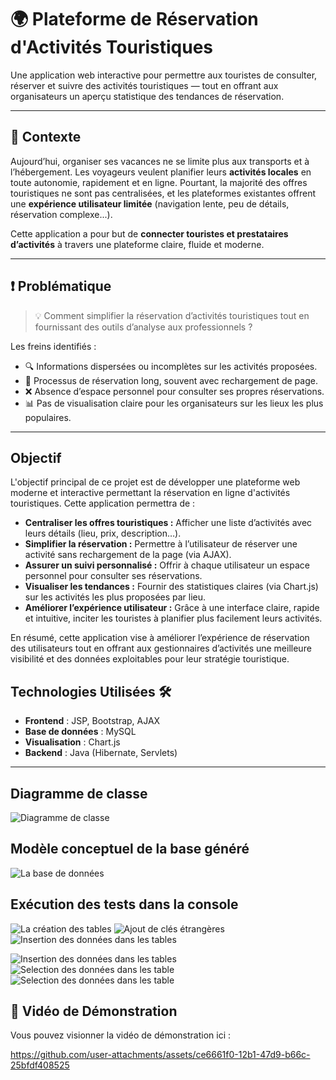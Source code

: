 
# 🌍 Plateforme de Réservation d'Activités Touristiques

Une application web interactive pour permettre aux touristes de consulter, réserver et suivre des activités touristiques — tout en offrant aux organisateurs un aperçu statistique des tendances de réservation.

---

## 📌 Contexte

Aujourd’hui, organiser ses vacances ne se limite plus aux transports et à l’hébergement. Les voyageurs veulent planifier leurs **activités locales** en toute autonomie, rapidement et en ligne. Pourtant, la majorité des offres touristiques ne sont pas centralisées, et les plateformes existantes offrent une **expérience utilisateur limitée** (navigation lente, peu de détails, réservation complexe...).

Cette application a pour but de **connecter touristes et prestataires d’activités** à travers une plateforme claire, fluide et moderne.

---

## ❗ Problématique

> 💡 Comment simplifier la réservation d’activités touristiques tout en fournissant des outils d’analyse aux professionnels ?

Les freins identifiés :

- 🔍 Informations dispersées ou incomplètes sur les activités proposées.
- 🐢 Processus de réservation long, souvent avec rechargement de page.
- ❌ Absence d’espace personnel pour consulter ses propres réservations.
- 📊 Pas de visualisation claire pour les organisateurs sur les lieux les plus populaires.

---
## Objectif

L'objectif principal de ce projet est de développer une plateforme web moderne et interactive permettant la réservation en ligne d'activités touristiques. Cette application permettra de :

* **Centraliser les offres touristiques :** Afficher une liste d’activités avec leurs détails (lieu, prix, description…).
* **Simplifier la réservation :** Permettre à l’utilisateur de réserver une activité sans rechargement de la page (via AJAX).
* **Assurer un suivi personnalisé :** Offrir à chaque utilisateur un espace personnel pour consulter ses réservations.
* **Visualiser les tendances :** Fournir des statistiques claires (via Chart.js) sur les activités les plus proposées par lieu.
* **Améliorer l’expérience utilisateur :** Grâce à une interface claire, rapide et intuitive, inciter les touristes à planifier plus facilement leurs activités.

En résumé, cette application vise à améliorer l’expérience de réservation des utilisateurs tout en offrant aux gestionnaires d’activités une meilleure visibilité et des données exploitables pour leur stratégie touristique.

## **Technologies Utilisées** 🛠️ 


- **Frontend** : JSP, Bootstrap, AJAX
- **Base de données** : MySQL
- **Visualisation** : Chart.js
- **Backend** : Java (Hibernate, Servlets)

---
## Diagramme de classe

![Diagramme de classe ](https://github.com/ENNE-FATI/GestionDesActivites/blob/main/src/java/images/DiagrameClasse.PNG)

## Modèle conceptuel de la base généré
![La base de données ](https://github.com/ENNE-FATI/GestionDesActivites/blob/main/src/java/images/Conception.PNG)

## Exécution des tests dans la console
![La création des tables ](https://github.com/ENNE-FATI/GestionDesActivites/blob/main/src/java/images/Requetes1.PNG)
![Ajout de clés étrangères ](https://github.com/ENNE-FATI/GestionDesActivites/blob/main/src/java/images/Requetes2.PNG)
![Insertion des données dans les tables](https://github.com/ENNE-FATI/GestionDesActivites/blob/main/src/java/images/Requetes3.PNG)

![Insertion des données dans les tables](https://github.com/ENNE-FATI/GestionDesActivites/blob/main/src/java/images/Requetes4.PNG)
![Selection des données dans les table](https://github.com/ENNE-FATI/GestionDesActivites/blob/main/src/java/images/Requetes5.PNG)
![Selection des données dans les table](https://github.com/ENNE-FATI/GestionDesActivites/blob/main/src/java/images/Requetes6.PNG)


## 🎥 Vidéo de Démonstration  
Vous pouvez visionner la vidéo de démonstration ici :  


https://github.com/user-attachments/assets/ce6661f0-12b1-47d9-b66c-25bfdf408525






